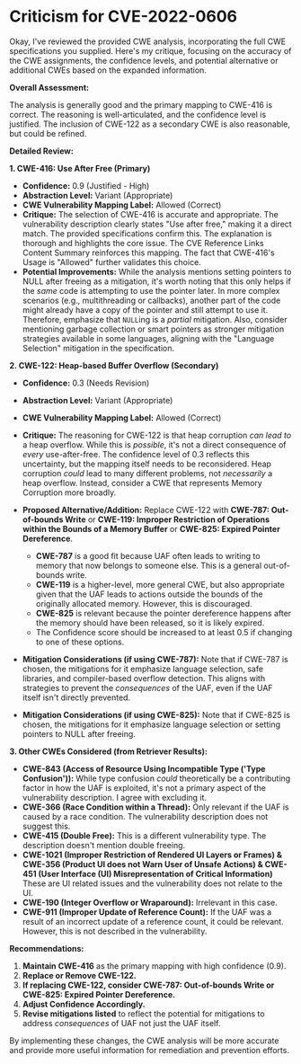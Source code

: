 # Criticism for CVE-2022-0606

Okay, I've reviewed the provided CWE analysis, incorporating the full CWE specifications you supplied. Here's my critique, focusing on the accuracy of the CWE assignments, the confidence levels, and potential alternative or additional CWEs based on the expanded information.

**Overall Assessment:**

The analysis is generally good and the primary mapping to CWE-416 is correct. The reasoning is well-articulated, and the confidence level is justified. The inclusion of CWE-122 as a secondary CWE is also reasonable, but could be refined.

**Detailed Review:**

**1. CWE-416: Use After Free (Primary)**

*   **Confidence:** 0.9 (Justified - High)
*   **Abstraction Level:** Variant (Appropriate)
*   **CWE Vulnerability Mapping Label:** Allowed (Correct)
*   **Critique:** The selection of CWE-416 is accurate and appropriate. The vulnerability description clearly states "Use after free," making it a direct match. The provided specifications confirm this. The explanation is thorough and highlights the core issue.  The CVE Reference Links Content Summary reinforces this mapping. The fact that CWE-416's Usage is "Allowed" further validates this choice.
*   **Potential Improvements:**  While the analysis mentions setting pointers to NULL after freeing as a mitigation, it's worth noting that this only helps if the *same* code is attempting to use the pointer later. In more complex scenarios (e.g., multithreading or callbacks), another part of the code might already have a copy of the pointer and still attempt to use it.  Therefore, emphasize that `NULL`ing is a *partial* mitigation. Also, consider mentioning garbage collection or smart pointers as stronger mitigation strategies available in some languages, aligning with the "Language Selection" mitigation in the specification.

**2. CWE-122: Heap-based Buffer Overflow (Secondary)**

*   **Confidence:** 0.3 (Needs Revision)
*   **Abstraction Level:** Variant (Appropriate)
*   **CWE Vulnerability Mapping Label:** Allowed (Correct)
*   **Critique:** The reasoning for CWE-122 is that heap corruption *can lead to* a heap overflow. While this is *possible*, it's not a direct consequence of *every* use-after-free. The confidence level of 0.3 reflects this uncertainty, but the mapping itself needs to be reconsidered. Heap corruption *could* lead to many different problems, not *necessarily* a heap overflow. Instead, consider a CWE that represents Memory Corruption more broadly.
*   **Proposed Alternative/Addition:** Replace CWE-122 with **CWE-787: Out-of-bounds Write** or **CWE-119: Improper Restriction of Operations within the Bounds of a Memory Buffer** or **CWE-825: Expired Pointer Dereference**. 
    *   **CWE-787** is a good fit because UAF often leads to writing to memory that now belongs to someone else. This is a general out-of-bounds write.
    *   **CWE-119** is a higher-level, more general CWE, but also appropriate given that the UAF leads to actions outside the bounds of the originally allocated memory. However, this is discouraged.
    *   **CWE-825** is relevant because the pointer dereference happens after the memory should have been released, so it is likely expired.
    *   The Confidence score should be increased to at least 0.5 if changing to one of these options.

*   **Mitigation Considerations (if using CWE-787):** Note that if CWE-787 is chosen, the mitigations for it emphasize language selection, safe libraries, and compiler-based overflow detection. This aligns with strategies to prevent the *consequences* of the UAF, even if the UAF itself isn't directly prevented.
*   **Mitigation Considerations (if using CWE-825):** Note that if CWE-825 is chosen, the mitigations for it emphasize language selection or setting pointers to NULL after freeing.

**3. Other CWEs Considered (from Retriever Results):**

*   **CWE-843 (Access of Resource Using Incompatible Type ('Type Confusion')):** While type confusion *could* theoretically be a contributing factor in how the UAF is exploited, it's not a primary aspect of the vulnerability description. I agree with excluding it.
*   **CWE-366 (Race Condition within a Thread):** Only relevant if the UAF is caused by a race condition. The vulnerability description does not suggest this.
*   **CWE-415 (Double Free):** This is a different vulnerability type. The description doesn't mention double freeing.
*   **CWE-1021 (Improper Restriction of Rendered UI Layers or Frames) & CWE-356 (Product UI does not Warn User of Unsafe Actions) & CWE-451 (User Interface (UI) Misrepresentation of Critical Information)** These are UI related issues and the vulnerability does not relate to the UI.
*   **CWE-190 (Integer Overflow or Wraparound):** Irrelevant in this case.
*   **CWE-911 (Improper Update of Reference Count):** If the UAF was a result of an incorrect update of a reference count, it could be relevant. However, this is not described in the vulnerability.

**Recommendations:**

1.  **Maintain CWE-416** as the primary mapping with high confidence (0.9).
2.  **Replace or Remove CWE-122.**
3.  **If replacing CWE-122, consider CWE-787: Out-of-bounds Write or CWE-825: Expired Pointer Dereference.**
4.  **Adjust Confidence Accordingly.**
5.  **Revise mitigations listed** to reflect the potential for mitigations to address *consequences* of UAF not just the UAF itself.

By implementing these changes, the CWE analysis will be more accurate and provide more useful information for remediation and prevention efforts.